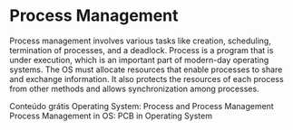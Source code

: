 # Process Management

Process management involves various tasks like creation, scheduling, termination of processes, and a deadlock. Process is a program that is under execution, which is an important part of modern-day operating systems. The OS must allocate resources that enable processes to share and exchange information. It also protects the resources of each process from other methods and allows synchronization among processes.

<ResourceGroupTitle>Conteúdo grátis</ResourceGroupTitle>
<BadgeLink colorScheme='yellow' badgeText='Read' href='https://medium.com/@akhandmishra/operating-system-process-and-process-management-108d83e8ce60'>Operating System: Process and Process Management</BadgeLink>
<BadgeLink colorScheme='yellow' badgeText='Read' href='https://www.guru99.com/process-management-pcb.html'>Process Management in OS: PCB in Operating System</BadgeLink>

